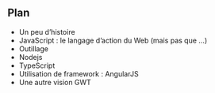 ##  Plan

- Un peu d’histoire
- JavaScript : le langage d’action du Web (mais pas que …)
- Outillage
- Nodejs
- TypeScript
- Utilisation de framework : AngularJS
- Une autre vision GWT
